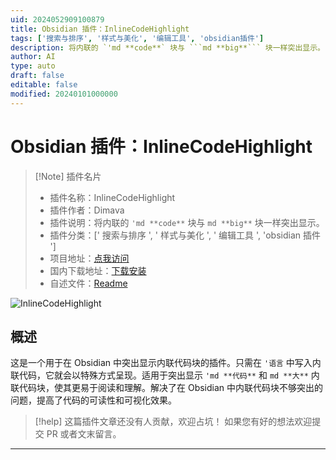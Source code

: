 ```yaml
---
uid: 2024052909100879
title: Obsidian 插件：InlineCodeHighlight
tags: ['搜索与排序', '样式与美化', '编辑工具', 'obsidian插件']
description: 将内联的 `'md **code**` 块与 ```md **big**``` 块一样突出显示。
author: AI
type: auto
draft: false
editable: false
modified: 20240101000000
---
```


# Obsidian 插件：InlineCodeHighlight

> [!Note] 插件名片
> - 插件名称：InlineCodeHighlight
> - 插件作者：Dimava
> - 插件说明：将内联的 `'md **code**` 块与 ```md **big**``` 块一样突出显示。
> - 插件分类：[' 搜索与排序 ', ' 样式与美化 ', ' 编辑工具 ', 'obsidian 插件 ']
> - 项目地址：[点我访问](https://github.com/Dimava/inline-code-highlight)
> - 国内下载地址：[下载安装](https://pkmer.cn/products/plugin/pluginMarket/?inline-code-highlight)
> - 自述文件：[Readme](https://ghproxy.net/https://raw.githubusercontent.com/Dimava/inline-code-highlight/master/README.md)

![InlineCodeHighlight](https://cdn.pkmer.cn/covers/inline-code-highlight.png!pkmer)

## 概述

这是一个用于在 Obsidian 中突出显示内联代码块的插件。只需在 `'语言` 中写入内联代码，它就会以特殊方式呈现。适用于突出显示 `'md **代码**` 和 ```md **大**``` 内联代码块，使其更易于阅读和理解。解决了在 Obsidian 中内联代码块不够突出的问题，提高了代码的可读性和可视化效果。

> [!help]
> 这篇插件文章还没有人贡献，欢迎占坑！
> 如果您有好的想法欢迎提交 PR 或者文末留言。

---



